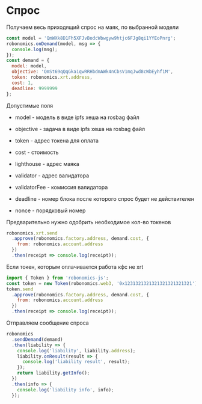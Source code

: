 # Спрос

Получаем весь приходящий спрос на маяк, по выбранной модели

```javascript
const model = 'QmWXk8D1Fh5XFJvBodcWbwgyw9htjc6FJg8qi1YYEoPnrg';
robonomics.onDemand(model, msg => {
  console.log(msg);
});
const demand = {
  model: model,
  objective: 'QmSt69qQqGka1qwRRHbdmAWk4nCbsV1mqJwd8cWbEyhf1M',
  token: robonomics.xrt.address,
  cost: 1,
  deadline: 9999999
};
```

Допустимые поля

- model - модель в виде ipfs хеша на rosbag файл

- objective - задача в виде ipfs хеша на rosbag файл

- token - адрес токена для оплата

- cost - стоимость

- lighthouse - адрес маяка

- validator - адрес валидатора

- validatorFee - комиссия валидатора

- deadline - номер блока после которого спрос будет не действителен

- nonce - порядковый номер

Предварительно нужно одобрить необходимое кол-во токенов

```javascript
robonomics.xrt.send
  .approve(robonomics.factory.address, demand.cost, {
    from: robonomics.account.address
  })
  .then(receipt => console.log(receipt));
```

Если токен, которым оплачивается работа кфс не xrt

```javascript
import { Token } from 'robonomics-js';
const token = new Token(robonomics.web3, '0x1231321321321321321321321');
token.send
  .approve(robonomics.factory.address, demand.cost, {
    from: robonomics.account.address
  })
  .then(receipt => console.log(receipt));
```

Отправляем сообщение спроса

```javascript
robonomics
  .sendDemand(demand)
  .then(liability => {
    console.log('liability', liability.address);
    liability.onResult(result => {
      console.log('liability result', result);
    });
    return liability.getInfo();
  })
  .then(info => {
    console.log('liability info', info);
  });
```
